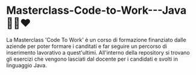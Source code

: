 # Masterclass-Code-to-Work---Java 👨‍💻❤
La Masterclass 'Code To Work' è un corso di formazione finanziato dalle aziende per poter formare i canditati e far seguire un percorso di inserimento lavorativo a quest'ultimi.
All'interno della repository si trovano gli esercizi che vengono lasciati dal docente per i candidati e svolti in linguaggio Java.

